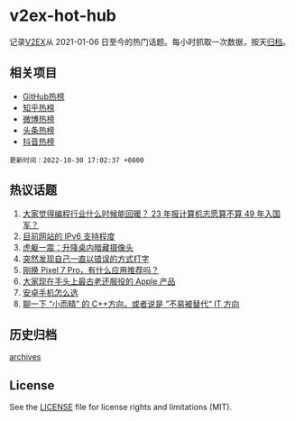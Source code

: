 # v2ex-hot-hub

 记录[V2EX](https://www.v2ex.com/)从 2021-01-06 日至今的热门话题。每小时抓取一次数据，按天[归档](archives)。
 
 ## 相关项目

- [GitHub热榜](https://github.com/lonnyzhang423/github-hot-hub)
- [知乎热榜](https://github.com/lonnyzhang423/zhihu-hot-hub)
- [微博热榜](https://github.com/lonnyzhang423/weibo-hot-hub)
- [头条热榜](https://github.com/lonnyzhang423/toutiao-hot-hub)
- [抖音热榜](https://github.com/lonnyzhang423/douyin-hot-hub)


 `更新时间：2022-10-30 17:02:37 +0800`

## 热议话题

1. [大家觉得编程行业什么时候能回暖？ 23 年报计算机志愿算不算 49 年入国军？](https://www.v2ex.com/t/891043)
1. [目前网站的 IPv6 支持程度](https://www.v2ex.com/t/891068)
1. [虎躯一震：升降桌内暗藏摄像头](https://www.v2ex.com/t/891101)
1. [突然发现自己一直以错误的方式打字](https://www.v2ex.com/t/891131)
1. [刚换 Pixel 7 Pro，有什么应用推荐吗？](https://www.v2ex.com/t/891065)
1. [大家现在手头上最古老还服役的 Apple 产品](https://www.v2ex.com/t/891165)
1. [安卓手机怎么选](https://www.v2ex.com/t/891114)
1. [聊一下 “小而精” 的 C++方向，或者说是 ”不易被替代“ IT 方向](https://www.v2ex.com/t/891097)

## 历史归档

[archives](archives)

## License

See the [LICENSE](LICENSE) file for license rights and limitations (MIT).
